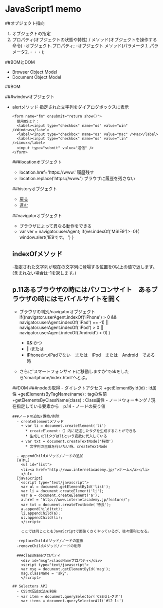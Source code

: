 # JavaScript1 memo

##オブジェクト指向
  1. オブジェクトの指定
  2. プロパティ(オブジェクトの状態や特性) / メソッド(オブジェクトを操作する命令)
    -オブジェクト.プロパティ;
    -オブジェクト.メソッド(パラメータ１,パラメータ2.・・・);

##BOMとDOM
  - Browser Object Model
  - Document Object Model

##BOM

###windowオブジェクト
  - alertメソッド
    指定された文字列をダイアログボックスに表示
    <script type="text/javascript"
      window.alert('こんにちは');
    </script>
  - confirmメソッド
    [OK キャンセル]の二択のダイアログボックスの表示
  - setIntervalメソッド
      window.setInterval(function(){###},1000);
      + ###:実行する内容
      + 1000:1秒
  * 例1
      window.setInterval(function() {
        document.getElementById('msg').innerHTML = (new Date()).toLocaleString();
      }, 1000);
  * 例2
      function aaa(){
        document.getElementById('msg').innerHTML = (new Date()).toLocaleString();
      }
      window.setInterval(aaa,1000);

###formオブジェクト
  +HTML
    <form name="フォーム名">
      <input type="◯◯◯"　name="要素名">
      <input type="◯◯◯"　name="要素名">
    </form>
  +JavaScript 3つの書き方
    1.document.フォーム名.要素名
    2.document.forms[フォーム名].elements[要素名]
    3.document.[フォーム名][要素名]

  -valueプロパティ
    document.form オブジェクト.value
    ```
    function show(){
    window.alert(document.fm.txtMemo.value);
    //window.alert(document.forms['fm'].elements['txtMemo'].value);
    //window.alert(document['fm']['txtMemo'].value);
    return false;
    ```
    ```
    <form name="fm" onsubmit="return show()">
    <label>メモ：<input type="text" name="txtMemo"></label>
    <input type="submit" value="送信" />
    </form>
    ```
    
  -checkedプロパティ
    <script type="text/javascript">
      function show(){
        var items = [];
        var os = document.fm.os;
        for (var i = 0; i < os.length; i++) {
          if (os[i].checked) { items.push(os[i].value); }
        }
        window.alert(items);
        return false;
      }
    </script>

    <form name="fm" onsubmit="return show()">
      使用OSは？：
      <label><input type="checkbox" name="os" value="win" />Windows</label>
      <label><input type="checkbox" name="os" value="mac" />Mac</label>
      <label><input type="checkbox" name="os" value="lin" />Linux</label>
      <input type="submit" value="送信" />
    </form>

###locationオブジェクト
  - location.href='https://www.'
    履歴残す
  - location.replace('https://www.')
    ブラウザに履歴を残さない

##historyオブジェクト
  - <a href="JavaScript:history.back()">戻る</a>
  - <a href="JavaScript:history.forward()">進む</a>

##navigatorオブジェクト
  - ブラウザによって異なる動作をできる
  - var ver = navigator.userAgent;
    if(ver.indexOf('MSIE9')>=0){
      window.alert('IE9です。
    ')
    }
## indexOfメソッド
  -指定された文字列が現在の文字列に登場する位置を0以上の値で返します。(含まれない場合は-1を返します。)

## p.11あるブラウザの時にはパソコンサイト　あるブラウザの時にはモバイルサイトを開く
  - ブラウザの判別/navigatorオブジェクト
    if((navigator.userAgent.indexOf('iPhone') > 0 
      && navigator.userAgent.indexOf('iPad') == -1) 
      || navigator.userAgent.indexOf('iPod') > 0 
      || navigator.userAgent.indexOf('Android') > 0)
      )
    + &&:かつ
    + ||:または
    + iPhoneかつiPadでない　または　iPod　または　Android　である時

    <script type="text/javascript">
      if ((navigator.userAgent.indexOf('iPhone') > 0 && navigator.userAgent.indexOf('iPad') == -1) || navigator.userAgent.indexOf('iPod') > 0 || navigator.userAgent.indexOf('Android') > 0) {
        if(confirm('スマートフォンサイトに移動しますか')){
          location.href = 'smartphone/index.html';
        }
      }
    </script>
  - さらに'スマートフォンサイトに移動しますか'でokをしたら'smartphone/index.html'へとぶ。

  ##DOM
    ###nodeの取得
      - ダイレクトアクセス
        +getElementById(id) : id属性
        +getElementsByTagName(name) : tagの名前
        +getElementsByClassName(class)  : Class属性
      - ノードウォーキング / 現在指定している要素から　p.14
      - ノードの戻り値

    ###ノードの追加/置換/削除
      - createElementメソッド
        + var li = document.createElement('li')
          * createElement:（）内に記述したタグを生成することができる
          * 生成したliタグはliという変数に代入している
        + var txt = document.createTextNode('特徴')
          * 文字列の生成を行いたい時、createTextNode

      - appendChildメソッド/ノードの追加
      [HTML]
        <ul id="list">
        <li><a href="http://www.internetacademy.jp/">ホーム</a></li>
        </ul>
      [javaScript]
        <script type="text/javascript">
        var ul = document.getElementById('list');
        var li = document.createElement('li');
        var a = document.createElement('a');
        a.href = 'http://www.internetacademy.jp/feature/';
        var txt = document.createTextNode('特長');
        a.appendChild(txt);
        li.appendChild(a);
        ul.appendChild(li);
        </script>

        ここでは同じことをJavaScriptで面倒くさくやっているが、後々便利になる。

      -replaceChildメソッド/ノードの置換
      -removeChildメソッド/ノードの削除

      ###classNameプロパティ
        <div id="msg">classNameプロパティ</div>
        <script type="text/javascript">
        var msg = document.getElementById('msg');
        msg.className = 'sky';
        </script>

    ## Selectors API
      - CSSの記述文法を利用
      - var item = document.querySelector('CSSセレクタ')
        var items = document.querySelectorAll('#l2 li')






































